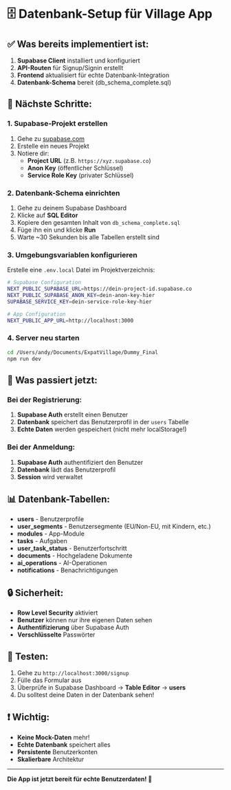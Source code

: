 # 🗄️ Datenbank-Setup für Village App

## ✅ Was bereits implementiert ist:

1. **Supabase Client** installiert und konfiguriert
2. **API-Routen** für Signup/Signin erstellt
3. **Frontend** aktualisiert für echte Datenbank-Integration
4. **Datenbank-Schema** bereit (db_schema_complete.sql)

## 🚀 Nächste Schritte:

### 1. Supabase-Projekt erstellen

1. Gehe zu [supabase.com](https://supabase.com)
2. Erstelle ein neues Projekt
3. Notiere dir:
   - **Project URL** (z.B. `https://xyz.supabase.co`)
   - **Anon Key** (öffentlicher Schlüssel)
   - **Service Role Key** (privater Schlüssel)

### 2. Datenbank-Schema einrichten

1. Gehe zu deinem Supabase Dashboard
2. Klicke auf **SQL Editor**
3. Kopiere den gesamten Inhalt von `db_schema_complete.sql`
4. Füge ihn ein und klicke **Run**
5. Warte ~30 Sekunden bis alle Tabellen erstellt sind

### 3. Umgebungsvariablen konfigurieren

Erstelle eine `.env.local` Datei im Projektverzeichnis:

```bash
# Supabase Configuration
NEXT_PUBLIC_SUPABASE_URL=https://dein-project-id.supabase.co
NEXT_PUBLIC_SUPABASE_ANON_KEY=dein-anon-key-hier
SUPABASE_SERVICE_KEY=dein-service-role-key-hier

# App Configuration
NEXT_PUBLIC_APP_URL=http://localhost:3000
```

### 4. Server neu starten

```bash
cd /Users/andy/Documents/ExpatVillage/Dummy_Final
npm run dev
```

## 🎯 Was passiert jetzt:

### Bei der Registrierung:
1. **Supabase Auth** erstellt einen Benutzer
2. **Datenbank** speichert das Benutzerprofil in der `users` Tabelle
3. **Echte Daten** werden gespeichert (nicht mehr localStorage!)

### Bei der Anmeldung:
1. **Supabase Auth** authentifiziert den Benutzer
2. **Datenbank** lädt das Benutzerprofil
3. **Session** wird verwaltet

## 📊 Datenbank-Tabellen:

- **users** - Benutzerprofile
- **user_segments** - Benutzersegmente (EU/Non-EU, mit Kindern, etc.)
- **modules** - App-Module
- **tasks** - Aufgaben
- **user_task_status** - Benutzerfortschritt
- **documents** - Hochgeladene Dokumente
- **ai_operations** - AI-Operationen
- **notifications** - Benachrichtigungen

## 🔒 Sicherheit:

- **Row Level Security** aktiviert
- **Benutzer** können nur ihre eigenen Daten sehen
- **Authentifizierung** über Supabase Auth
- **Verschlüsselte** Passwörter

## 🧪 Testen:

1. Gehe zu `http://localhost:3000/signup`
2. Fülle das Formular aus
3. Überprüfe in Supabase Dashboard → **Table Editor** → **users**
4. Du solltest deine Daten in der Datenbank sehen!

## ❗ Wichtig:

- **Keine Mock-Daten** mehr!
- **Echte Datenbank** speichert alles
- **Persistente** Benutzerkonten
- **Skalierbare** Architektur

---

**Die App ist jetzt bereit für echte Benutzerdaten! 🎉**
